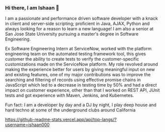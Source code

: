 ### Hi there, I am Ishaan 👋

I am a passionate and performance driven software developer with a knack in client and server-side scripting; proficient in Java, AJAX, Python and always looking for a reason to learn a new language! I am also a senior at San Jose State University pursuing a master's degree in Software Engineering. 

Ex Software Engineering Intern at ServiceNow, worked with the platform engineering team on the automated testing framework tool, this gives customer the ability to create tests to verify the customer-specific customizations made on the ServiceNow platform.
My role revolved around making the experience better for users by giving meaningful input on new and existing features, one of my major contributions was to improve the searching and filtering of records using effective promise chains in JavaScript which led to a decrease in testing time by 50% and had a direct impact on customer experience, other than that I worked on REST API, JUnit tests and got experience with Maven, Jenkins, and Kubernetes.


Fun fact: I am a developer by day and a DJ by night, I play deep house and hard techno at some of the underground clubs around California

https://github-readme-stats.vercel.app/api/top-langs/?username=ishaan000

 
<!--
**ishaan000/ishaan000** is a ✨ _special_ ✨ repository because its `README.md` (this file) appears on your GitHub profile.

Here are some ideas to get you started:

- 🔭 I’m currently working on ...
- 🌱 I’m currently learning ...
- 👯 I’m looking to collaborate on ...
- 🤔 I’m looking for help with ...
- 💬 Ask me about ...
- 📫 How to reach me: ...
- 😄 Pronouns: ...
- ⚡ Fun fact: ...
-->
